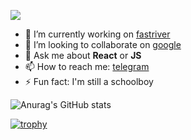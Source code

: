 ![](https://komarev.com/ghpvc/?username=Guid21)

- 🔭 I’m currently working on  [fastriver](https://fastriver.ru/)
- 👯 I’m looking to collaborate on [google](https://www.google.com/)
- 💬 Ask me about **React** or **JS**
- 📫 How to reach me: [telegram](https://t.me/get_user_name)
- ⚡ Fun fact: I'm still a schoolboy

![Anurag's GitHub stats](https://github-readme-stats.vercel.app/api?username=Guid21&show_icons=true)

<!--
**Guid21/Guid21** is a ✨ _special_ ✨ repository because its `README.md` (this file) appears on your GitHub profile.

Here are some ideas to get you started:

- 🔭 I’m currently working on ...
- 🌱 I’m currently learning ...
- 👯 I’m looking to collaborate on ...
- 🤔 I’m looking for help with ...
- 💬 Ask me about ...
- 📫 How to reach me: ...
- 😄 Pronouns: ...
- ⚡ Fun fact: ...
-->

[![trophy](https://github-profile-trophy.vercel.app/?username=guid21)](https://github.com/ryo-ma/github-profile-trophy)
